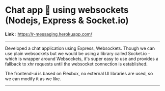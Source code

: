 # Chat app 💬 using websockets (Nodejs, Express & Socket.io)
**Link** : https://r-messaging.herokuapp.com/

---
Developed a chat application using Express, Websockets. Though we can use plain websockets but we would be using a library called Socket.io - which is wrapper around Websockets, it's super easy to use and provides a fallback to xhr requests until the websocket connection is established.

The frontend-ui is based on Flexbox, no external UI libraries are used, so we can modify it as we like.

---
